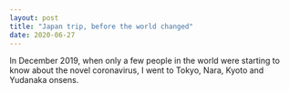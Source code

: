 ```yaml
---
layout: post
title: "Japan trip, before the world changed"
date: 2020-06-27
---
```


In December 2019, when only a few people in the world were starting to know about the novel coronavirus, I went to Tokyo, Nara, Kyoto and Yudanaka onsens.

